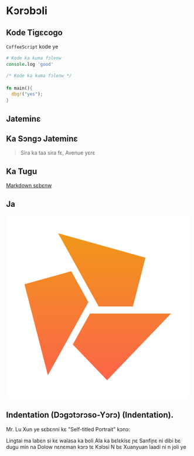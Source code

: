 [Markdown diɲɛ bɛɛ ka kuma fɔlenw]:#

# Kɔrɔbɔli

## Kode Tigɛcogo

`CoffeeScript` kode ye

```coffee
# Kode ka kuma fɔlenw
console.log 'good'


```

```rust
/* Kode ka kuma fɔlenw */

fn main(){
  dbg!("yes");
}
```

## Jateminɛ

<!-- HTML 注释 --> 

<!-- 多行注释 --> 

## Ka Sɔngɔ Jateminɛ

> Sira ka taa sira fɛ, Avenue yɛrɛ

## Ka Tugu

[Markdown sɛbɛnw](https://github.com/xxai-art/xxai-art-md)

## Ja

![xxAI.Art Marka Identité (Sɔrɔko Marka Identité).](https://raw.githubusercontent.com/xxai-art/web/main/file/svg/logo.svg)

## Indentation (Dɔgɔtɔrɔso-Yɔrɔ) (Indentation).

Mr. Lu Xun ye sɛbɛnni kɛ "Self-titled Portrait" kɔnɔ:

  Lingtai ma labɛn si kɛ walasa ka boli Ala ka bɛlɛkisɛ ɲɛ
  Sanfiɲɛ ni dibi bɛ dugu min na
  Dolow nɛnɛman kɔrɔ tɛ Kɔlɔsi
  N bɛ Xuanyuan laadi ni n joli ye
